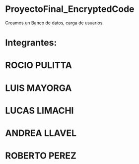 # ProyectoFinal_EncryptedCode
Creamos un Banco de datos, carga de usuarios.



# Integrantes:
# ROCIO PULITTA  
# LUIS MAYORGA   
# LUCAS LIMACHI  
# ANDREA LLAVEL  
# ROBERTO PEREZ  
